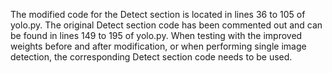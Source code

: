 The modified code for the Detect section is located in lines 36 to 105 of yolo.py. The original Detect section code has been commented out and can be found in lines 149 to 195 of yolo.py. When testing with the improved weights before and after modification, or when performing single image detection, the corresponding Detect section code needs to be used.
